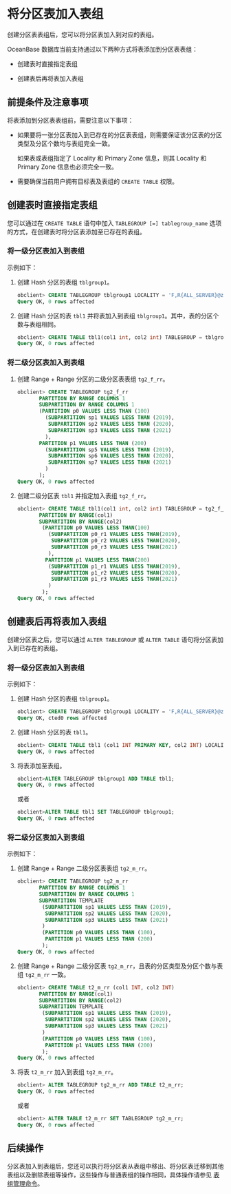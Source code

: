 # 将分区表加入表组

创建分区表表组后，您可以将分区表加入到对应的表组。

OceanBase 数据库当前支持通过以下两种方式将表添加到分区表表组：

* 创建表时直接指定表组

* 创建表后再将表加入表组

## 前提条件及注意事项

将表添加到分区表表组前，需要注意以下事项：

* 如果要将一张分区表加入到已存在的分区表表组，则需要保证该分区表的分区类型及分区个数均与表组完全一致。

  如果表或表组指定了 Locality 和 Primary Zone 信息，则其 Locality 和 Primary Zone 信息也必须完全一致。
  
* 需要确保当前用户拥有目标表及表组的 `CREATE TABLE` 权限。

## 创建表时直接指定表组

您可以通过在 `CREATE TABLE` 语句中加入 `TABLEGROUP [=] tablegroup_name` 选项的方式，在创建表时将分区表添加至已存在的表组。

### 将一级分区表加入到表组

示例如下：

1. 创建 Hash 分区的表组 `tblgroup1`。

   ```sql
   obclient> CREATE TABLEGROUP tblgroup1 LOCALITY = 'F,R{ALL_SERVER}@zone1' PARTITION BY HASH PARTITIONS 10;
   Query OK, 0 rows affected
   ```

2. 创建 Hash 分区的表 `tbl1` 并将表加入到表组 `tblgroup1`。其中，表的分区个数与表组相同。

   ```sql
   obclient> CREATE TABLE tbl1(col1 int, col2 int) TABLEGROUP = tblgroup1 LOCALITY = 'F,R{ALL_SERVER}@zone1' PARTITION BY HASH(col1) PARTITIONS10;
   Query OK, 0 rows affected
   ```

### 将二级分区表加入到表组

1. 创建 Range + Range 分区的二级分区表表组 `tg2_f_rr`。

   ```sql
   obclient> CREATE TABLEGROUP tg2_f_rr 
          PARTITION BY RANGE COLUMNS 1
          SUBPARTITION BY RANGE COLUMNS 1
          (PARTITION p0 VALUES LESS THAN (100)
            (SUBPARTITION sp1 VALUES LESS THAN (2019),
             SUBPARTITION sp2 VALUES LESS THAN (2020),
             SUBPARTITION sp3 VALUES LESS THAN (2021)
            ),
          PARTITION p1 VALUES LESS THAN (200)
            (SUBPARTITION sp5 VALUES LESS THAN (2019),
             SUBPARTITION sp6 VALUES LESS THAN (2020),
             SUBPARTITION sp7 VALUES LESS THAN (2021)
            )
          );
   Query OK, 0 rows affected
   ```

2. 创建二级分区表 `tbl1` 并指定加入表组 `tg2_f_rr`。

   ```sql
   obclient> CREATE TABLE tbl1(col1 int, col2 int) TABLEGROUP = tg2_f_rr
          PARTITION BY RANGE(col1)
          SUBPARTITION BY RANGE(col2)
           (PARTITION p0 VALUES LESS THAN(100)
             (SUBPARTITION p0_r1 VALUES LESS THAN(2019),
              SUBPARTITION p0_r2 VALUES LESS THAN(2020),
              SUBPARTITION p0_r3 VALUES LESS THAN(2021)
             ),
            PARTITION p1 VALUES LESS THAN(200)
             (SUBPARTITION p1_r1 VALUES LESS THAN(2019),
              SUBPARTITION p1_r2 VALUES LESS THAN(2020),
              SUBPARTITION p1_r3 VALUES LESS THAN(2021)
             )
           );
   Query OK, 0 rows affected
   ```

## 创建表后再将表加入表组

创建分区表之后，您可以通过 `ALTER TABLEGROUP` 或 `ALTER TABLE` 语句将分区表加入到已存在的表组。

### 将一级分区表加入到表组

示例如下：

1. 创建 Hash 分区的表组 `tblgroup1`。

   ```sql
   obclient> CREATE TABLEGROUP tblgroup1 LOCALITY = 'F,R{ALL_SERVER}@zone1' PARTITION BY HASH PARTITIONS 10;
   Query OK, cted0 rows affected
   ```

2. 创建 Hash 分区的表 `tbl1`。

   ```sql
   obclient> CREATE TABLE tbl1 (col1 INT PRIMARY KEY, col2 INT) LOCALITY = 'F,R{ALL_SERVER}@zone1' PARTITION BY HASH(col1) PARTITIONS 10;
   Query OK, 0 rows affected
   ```

3. 将表添加至表组。

   ```sql
   obclient>ALTER TABLEGROUP tblgroup1 ADD TABLE tbl1;
   Query OK, 0 rows affected
   ```

   或者

   ```sql
   obclient>ALTER TABLE tbl1 SET TABLEGROUP tblgroup1;
   Query OK, 0 rows affected
   ```

### 将二级分区表加入到表组

示例如下：

1. 创建 Range + Range 二级分区表表组 `tg2_m_rr`。

   ```sql
   obclient> CREATE TABLEGROUP tg2_m_rr 
          PARTITION BY RANGE COLUMNS 1
          SUBPARTITION BY RANGE COLUMNS 1
          SUBPARTITION TEMPLATE 
           (SUBPARTITION sp1 VALUES LESS THAN (2019),
            SUBPARTITION sp2 VALUES LESS THAN (2020),
            SUBPARTITION sp3 VALUES LESS THAN (2021)
           )
           (PARTITION p0 VALUES LESS THAN (100),
            PARTITION p1 VALUES LESS THAN (200)
           );
   Query OK, 0 rows affected
   ```

2. 创建 Range + Range 二级分区表 `tg2_m_rr`，且表的分区类型及分区个数与表组 `tg2_m_rr` 一致。

   ```sql
   obclient> CREATE TABLE t2_m_rr (col1 INT, col2 INT) 
          PARTITION BY RANGE(col1)
          SUBPARTITION BY RANGE(col2)
          SUBPARTITION TEMPLATE 
           (SUBPARTITION sp1 VALUES LESS THAN (2019),
            SUBPARTITION sp2 VALUES LESS THAN (2020),
            SUBPARTITION sp3 VALUES LESS THAN (2021)
           )
           (PARTITION p0 VALUES LESS THAN (100),
            PARTITION p1 VALUES LESS THAN (200)
           );
   Query OK, 0 rows affected
   ```

3. 将表 `t2_m_rr` 加入到表组 `tg2_m_rr`。

   ```sql
   obclient> ALTER TABLEGROUP tg2_m_rr ADD TABLE t2_m_rr;
   Query OK, 0 rows affected
   ```

   或者

   ```sql
   obclient> ALTER TABLE t2_m_rr SET TABLEGROUP tg2_m_rr;
   Query OK, 0 rows affected
   ```

## 后续操作

分区表加入到表组后，您还可以执行将分区表从表组中移出、将分区表迁移到其他表组以及删除表组等操作，这些操作与普通表组的操作相同，具体操作请参见 [表组管理命令](../../../4.database-object-management-1/2.mysql-4/3.manage-a-table-group-2/2.table-group-management-statements-2.md)。
